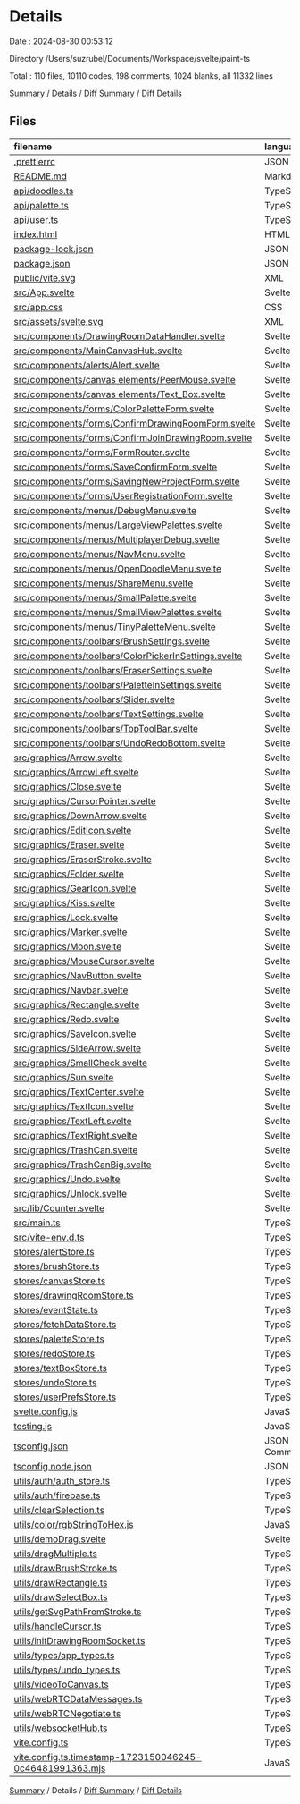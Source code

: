 # Details

Date : 2024-08-30 00:53:12

Directory /Users/suzrubel/Documents/Workspace/svelte/paint-ts

Total : 110 files,  10110 codes, 198 comments, 1024 blanks, all 11332 lines

[Summary](results.md) / Details / [Diff Summary](diff.md) / [Diff Details](diff-details.md)

## Files
| filename | language | code | comment | blank | total |
| :--- | :--- | ---: | ---: | ---: | ---: |
| [.prettierrc](/.prettierrc) | JSON | 6 | 0 | 0 | 6 |
| [README.md](/README.md) | Markdown | 27 | 0 | 21 | 48 |
| [api/doodles.ts](/api/doodles.ts) | TypeScript | 95 | 0 | 9 | 104 |
| [api/palette.ts](/api/palette.ts) | TypeScript | 48 | 1 | 5 | 54 |
| [api/user.ts](/api/user.ts) | TypeScript | 27 | 0 | 2 | 29 |
| [index.html](/index.html) | HTML | 14 | 0 | 3 | 17 |
| [package-lock.json](/package-lock.json) | JSON | 2,758 | 0 | 1 | 2,759 |
| [package.json](/package.json) | JSON | 30 | 0 | 1 | 31 |
| [public/vite.svg](/public/vite.svg) | XML | 1 | 0 | 0 | 1 |
| [src/App.svelte](/src/App.svelte) | Svelte | 45 | 1 | 6 | 52 |
| [src/app.css](/src/app.css) | CSS | 137 | 5 | 24 | 166 |
| [src/assets/svelte.svg](/src/assets/svelte.svg) | XML | 1 | 0 | 0 | 1 |
| [src/components/DrawingRoomDataHandler.svelte](/src/components/DrawingRoomDataHandler.svelte) | Svelte | 187 | 24 | 28 | 239 |
| [src/components/MainCanvasHub.svelte](/src/components/MainCanvasHub.svelte) | Svelte | 305 | 0 | 29 | 334 |
| [src/components/alerts/Alert.svelte](/src/components/alerts/Alert.svelte) | Svelte | 47 | 0 | 7 | 54 |
| [src/components/canvas elements/PeerMouse.svelte](/src/components/canvas%20elements/PeerMouse.svelte) | Svelte | 16 | 0 | 4 | 20 |
| [src/components/canvas elements/Text_Box.svelte](/src/components/canvas%20elements/Text_Box.svelte) | Svelte | 670 | 9 | 64 | 743 |
| [src/components/forms/ColorPaletteForm.svelte](/src/components/forms/ColorPaletteForm.svelte) | Svelte | 309 | 0 | 33 | 342 |
| [src/components/forms/ConfirmDrawingRoomForm.svelte](/src/components/forms/ConfirmDrawingRoomForm.svelte) | Svelte | 100 | 0 | 18 | 118 |
| [src/components/forms/ConfirmJoinDrawingRoom.svelte](/src/components/forms/ConfirmJoinDrawingRoom.svelte) | Svelte | 91 | 0 | 18 | 109 |
| [src/components/forms/FormRouter.svelte](/src/components/forms/FormRouter.svelte) | Svelte | 41 | 0 | 5 | 46 |
| [src/components/forms/SaveConfirmForm.svelte](/src/components/forms/SaveConfirmForm.svelte) | Svelte | 84 | 0 | 10 | 94 |
| [src/components/forms/SavingNewProjectForm.svelte](/src/components/forms/SavingNewProjectForm.svelte) | Svelte | 81 | 0 | 15 | 96 |
| [src/components/forms/UserRegistrationForm.svelte](/src/components/forms/UserRegistrationForm.svelte) | Svelte | 50 | 0 | 12 | 62 |
| [src/components/menus/DebugMenu.svelte](/src/components/menus/DebugMenu.svelte) | Svelte | 211 | 2 | 25 | 238 |
| [src/components/menus/LargeViewPalettes.svelte](/src/components/menus/LargeViewPalettes.svelte) | Svelte | 78 | 0 | 11 | 89 |
| [src/components/menus/MultiplayerDebug.svelte](/src/components/menus/MultiplayerDebug.svelte) | Svelte | 0 | 80 | 1 | 81 |
| [src/components/menus/NavMenu.svelte](/src/components/menus/NavMenu.svelte) | Svelte | 262 | 0 | 31 | 293 |
| [src/components/menus/OpenDoodleMenu.svelte](/src/components/menus/OpenDoodleMenu.svelte) | Svelte | 157 | 0 | 19 | 176 |
| [src/components/menus/ShareMenu.svelte](/src/components/menus/ShareMenu.svelte) | Svelte | 218 | 0 | 24 | 242 |
| [src/components/menus/SmallPalette.svelte](/src/components/menus/SmallPalette.svelte) | Svelte | 73 | 2 | 10 | 85 |
| [src/components/menus/SmallViewPalettes.svelte](/src/components/menus/SmallViewPalettes.svelte) | Svelte | 64 | 0 | 11 | 75 |
| [src/components/menus/TinyPaletteMenu.svelte](/src/components/menus/TinyPaletteMenu.svelte) | Svelte | 62 | 0 | 7 | 69 |
| [src/components/toolbars/BrushSettings.svelte](/src/components/toolbars/BrushSettings.svelte) | Svelte | 127 | 0 | 19 | 146 |
| [src/components/toolbars/ColorPickerInSettings.svelte](/src/components/toolbars/ColorPickerInSettings.svelte) | Svelte | 193 | 1 | 20 | 214 |
| [src/components/toolbars/EraserSettings.svelte](/src/components/toolbars/EraserSettings.svelte) | Svelte | 61 | 0 | 11 | 72 |
| [src/components/toolbars/PaletteInSettings.svelte](/src/components/toolbars/PaletteInSettings.svelte) | Svelte | 219 | 0 | 27 | 246 |
| [src/components/toolbars/Slider.svelte](/src/components/toolbars/Slider.svelte) | Svelte | 292 | 2 | 42 | 336 |
| [src/components/toolbars/TextSettings.svelte](/src/components/toolbars/TextSettings.svelte) | Svelte | 240 | 0 | 28 | 268 |
| [src/components/toolbars/TopToolBar.svelte](/src/components/toolbars/TopToolBar.svelte) | Svelte | 111 | 0 | 14 | 125 |
| [src/components/toolbars/UndoRedoBottom.svelte](/src/components/toolbars/UndoRedoBottom.svelte) | Svelte | 26 | 0 | 3 | 29 |
| [src/graphics/Arrow.svelte](/src/graphics/Arrow.svelte) | Svelte | 26 | 0 | 4 | 30 |
| [src/graphics/ArrowLeft.svelte](/src/graphics/ArrowLeft.svelte) | Svelte | 30 | 0 | 5 | 35 |
| [src/graphics/Close.svelte](/src/graphics/Close.svelte) | Svelte | 12 | 0 | 1 | 13 |
| [src/graphics/CursorPointer.svelte](/src/graphics/CursorPointer.svelte) | Svelte | 13 | 0 | 1 | 14 |
| [src/graphics/DownArrow.svelte](/src/graphics/DownArrow.svelte) | Svelte | 12 | 0 | 1 | 13 |
| [src/graphics/EditIcon.svelte](/src/graphics/EditIcon.svelte) | Svelte | 16 | 0 | 1 | 17 |
| [src/graphics/Eraser.svelte](/src/graphics/Eraser.svelte) | Svelte | 12 | 0 | 1 | 13 |
| [src/graphics/EraserStroke.svelte](/src/graphics/EraserStroke.svelte) | Svelte | 13 | 0 | 2 | 15 |
| [src/graphics/Folder.svelte](/src/graphics/Folder.svelte) | Svelte | 12 | 0 | 1 | 13 |
| [src/graphics/GearIcon.svelte](/src/graphics/GearIcon.svelte) | Svelte | 12 | 0 | 1 | 13 |
| [src/graphics/Kiss.svelte](/src/graphics/Kiss.svelte) | Svelte | 13 | 0 | 1 | 14 |
| [src/graphics/Lock.svelte](/src/graphics/Lock.svelte) | Svelte | 12 | 0 | 1 | 13 |
| [src/graphics/Marker.svelte](/src/graphics/Marker.svelte) | Svelte | 12 | 0 | 1 | 13 |
| [src/graphics/Moon.svelte](/src/graphics/Moon.svelte) | Svelte | 15 | 0 | 1 | 16 |
| [src/graphics/MouseCursor.svelte](/src/graphics/MouseCursor.svelte) | Svelte | 12 | 0 | 1 | 13 |
| [src/graphics/NavButton.svelte](/src/graphics/NavButton.svelte) | Svelte | 13 | 0 | 1 | 14 |
| [src/graphics/Navbar.svelte](/src/graphics/Navbar.svelte) | Svelte | 13 | 0 | 1 | 14 |
| [src/graphics/Rectangle.svelte](/src/graphics/Rectangle.svelte) | Svelte | 12 | 0 | 1 | 13 |
| [src/graphics/Redo.svelte](/src/graphics/Redo.svelte) | Svelte | 16 | 0 | 1 | 17 |
| [src/graphics/SaveIcon.svelte](/src/graphics/SaveIcon.svelte) | Svelte | 13 | 0 | 1 | 14 |
| [src/graphics/SideArrow.svelte](/src/graphics/SideArrow.svelte) | Svelte | 12 | 0 | 1 | 13 |
| [src/graphics/SmallCheck.svelte](/src/graphics/SmallCheck.svelte) | Svelte | 12 | 0 | 1 | 13 |
| [src/graphics/Sun.svelte](/src/graphics/Sun.svelte) | Svelte | 12 | 0 | 1 | 13 |
| [src/graphics/TextCenter.svelte](/src/graphics/TextCenter.svelte) | Svelte | 14 | 0 | 1 | 15 |
| [src/graphics/TextIcon.svelte](/src/graphics/TextIcon.svelte) | Svelte | 12 | 0 | 1 | 13 |
| [src/graphics/TextLeft.svelte](/src/graphics/TextLeft.svelte) | Svelte | 14 | 0 | 1 | 15 |
| [src/graphics/TextRight.svelte](/src/graphics/TextRight.svelte) | Svelte | 14 | 0 | 1 | 15 |
| [src/graphics/TrashCan.svelte](/src/graphics/TrashCan.svelte) | Svelte | 13 | 0 | 1 | 14 |
| [src/graphics/TrashCanBig.svelte](/src/graphics/TrashCanBig.svelte) | Svelte | 13 | 0 | 1 | 14 |
| [src/graphics/Undo.svelte](/src/graphics/Undo.svelte) | Svelte | 16 | 0 | 1 | 17 |
| [src/graphics/Unlock.svelte](/src/graphics/Unlock.svelte) | Svelte | 12 | 0 | 1 | 13 |
| [src/lib/Counter.svelte](/src/lib/Counter.svelte) | Svelte | 9 | 0 | 2 | 11 |
| [src/main.ts](/src/main.ts) | TypeScript | 6 | 0 | 3 | 9 |
| [src/vite-env.d.ts](/src/vite-env.d.ts) | TypeScript | 0 | 2 | 1 | 3 |
| [stores/alertStore.ts](/stores/alertStore.ts) | TypeScript | 2 | 0 | 1 | 3 |
| [stores/brushStore.ts](/stores/brushStore.ts) | TypeScript | 2 | 0 | 1 | 3 |
| [stores/canvasStore.ts](/stores/canvasStore.ts) | TypeScript | 44 | 4 | 8 | 56 |
| [stores/drawingRoomStore.ts](/stores/drawingRoomStore.ts) | TypeScript | 93 | 3 | 16 | 112 |
| [stores/eventState.ts](/stores/eventState.ts) | TypeScript | 5 | 0 | 6 | 11 |
| [stores/fetchDataStore.ts](/stores/fetchDataStore.ts) | TypeScript | 83 | 0 | 11 | 94 |
| [stores/paletteStore.ts](/stores/paletteStore.ts) | TypeScript | 118 | 1 | 21 | 140 |
| [stores/redoStore.ts](/stores/redoStore.ts) | TypeScript | 128 | 1 | 19 | 148 |
| [stores/textBoxStore.ts](/stores/textBoxStore.ts) | TypeScript | 120 | 1 | 19 | 140 |
| [stores/undoStore.ts](/stores/undoStore.ts) | TypeScript | 272 | 3 | 24 | 299 |
| [stores/userPrefsStore.ts](/stores/userPrefsStore.ts) | TypeScript | 8 | 0 | 3 | 11 |
| [svelte.config.js](/svelte.config.js) | JavaScript | 4 | 2 | 2 | 8 |
| [testing.js](/testing.js) | JavaScript | 7 | 0 | 1 | 8 |
| [tsconfig.json](/tsconfig.json) | JSON with Comments | 14 | 6 | 1 | 21 |
| [tsconfig.node.json](/tsconfig.node.json) | JSON | 10 | 0 | 1 | 11 |
| [utils/auth/auth_store.ts](/utils/auth/auth_store.ts) | TypeScript | 23 | 0 | 5 | 28 |
| [utils/auth/firebase.ts](/utils/auth/firebase.ts) | TypeScript | 42 | 1 | 5 | 48 |
| [utils/clearSelection.ts](/utils/clearSelection.ts) | TypeScript | 4 | 0 | 1 | 5 |
| [utils/color/rgbStringToHex.js](/utils/color/rgbStringToHex.js) | JavaScript | 14 | 4 | 4 | 22 |
| [utils/demoDrag.svelte](/utils/demoDrag.svelte) | Svelte | 52 | 1 | 13 | 66 |
| [utils/dragMultiple.ts](/utils/dragMultiple.ts) | TypeScript | 55 | 9 | 17 | 81 |
| [utils/drawBrushStroke.ts](/utils/drawBrushStroke.ts) | TypeScript | 203 | 10 | 40 | 253 |
| [utils/drawRectangle.ts](/utils/drawRectangle.ts) | TypeScript | 30 | 1 | 6 | 37 |
| [utils/drawSelectBox.ts](/utils/drawSelectBox.ts) | TypeScript | 105 | 0 | 19 | 124 |
| [utils/getSvgPathFromStroke.ts](/utils/getSvgPathFromStroke.ts) | TypeScript | 27 | 0 | 7 | 34 |
| [utils/handleCursor.ts](/utils/handleCursor.ts) | TypeScript | 41 | 0 | 2 | 43 |
| [utils/initDrawingRoomSocket.ts](/utils/initDrawingRoomSocket.ts) | TypeScript | 38 | 0 | 10 | 48 |
| [utils/types/app_types.ts](/utils/types/app_types.ts) | TypeScript | 30 | 0 | 4 | 34 |
| [utils/types/undo_types.ts](/utils/types/undo_types.ts) | TypeScript | 33 | 1 | 4 | 38 |
| [utils/videoToCanvas.ts](/utils/videoToCanvas.ts) | TypeScript | 54 | 7 | 13 | 74 |
| [utils/webRTCDataMessages.ts](/utils/webRTCDataMessages.ts) | TypeScript | 64 | 1 | 13 | 78 |
| [utils/webRTCNegotiate.ts](/utils/webRTCNegotiate.ts) | TypeScript | 231 | 10 | 43 | 284 |
| [utils/websocketHub.ts](/utils/websocketHub.ts) | TypeScript | 129 | 0 | 18 | 147 |
| [vite.config.ts](/vite.config.ts) | TypeScript | 5 | 1 | 2 | 8 |
| [vite.config.ts.timestamp-1723150046245-0c46481991363.mjs](/vite.config.ts.timestamp-1723150046245-0c46481991363.mjs) | JavaScript | 8 | 2 | 1 | 11 |

[Summary](results.md) / Details / [Diff Summary](diff.md) / [Diff Details](diff-details.md)